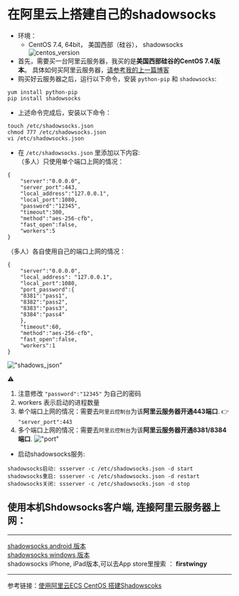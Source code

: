 在阿里云上搭建自己的shadowsocks
======
* 环境：
	* CentOS 7.4, 64bit， 美国西部（硅谷）， shadowsocks<br />
	![centos_version](https://github.com/tycao/tycao.github.io/blob/master/cloud_aliyun_src/centos_version.png "centos_version")<br />
* 首先，需要买一台阿里云服务器，我买的是**美国西部硅谷的CentOS 7.4版本**。 具体如何买阿里云服务器，[请参考我的上一篇博客](https://github.com/tycao/tycao.github.io/blob/master/deploy_ShadowsSocks_in_Aliyun.md)<br />
* 购买好云服务器之后，运行以下命令，安装 `python-pip` 和 `shadowsocks`:<br />
```shell
yum install python-pip
pip install shadowsocks
```
* 上述命令完成后，安装以下命令：<br />
```shell
touch /etc/shadowsocks.json
chmod 777 /etc/shadowsocks.json
vi /etc/shadowsocks.json
```

* 在 `/etc/shadowsocks.json` 里添加以下内容:<br />
（多人）只使用单个端口上网的情况：
```shell
{
    "server":"0.0.0.0",
    "server_port":443,
    "local_address":"127.0.0.1",
    "local_port":1080,
    "password":"12345",
    "timeout":300,
    "method":"aes-256-cfb",
    "fast_open":false,
    "workers":5
}
```
（多人）各自使用自己的端口上网的情况：
```shell
{
	"server":"0.0.0.0",
	"local_address": "127.0.0.1",
	"local_port":1080,
	"port_password":{
	"8381":"pass1",
	"8382":"pass2",
	"8383":"pass3",
	"8384":"pass4"
	},
	"timeout":60,
	"method":"aes-256-cfb",
	"fast_open":false,
	"workers":1
}
```
!["shadows_json"](https://github.com/tycao/tycao.github.io/blob/master/cloud_aliyun_src/shadowsocks_json.png "shadows_json")<br />

:warning: <br /> 
1. 注意修改 `"password":"12345"` 为自己的密码
2. workers 表示启动的进程数量 
3. 单个端口上网的情况：需要去`阿里云控制台`为该**阿里云服务器开通443端口**. :point_right: `"server_port":443`  
4. 多个端口上网的情况：需要去`阿里云控制台`为该**阿里云服务器开通8381/8384端口**.
!["port"](https://github.com/tycao/tycao.github.io/blob/master/install_and_build_protobuf_in_Linux/port.png "port")<br />

* 启动shadowsocks服务:<br />
```shell
shadowsocks启动: ssserver -c /etc/shadowsocks.json -d start 
shadowsocks重启: ssserver -c /etc/shadowsocks.json -d restart 
shadowsocks关闭: ssserver -c /etc/shadowsocks.json -d stop
```
## 使用本机Shdowsocks客户端, 连接阿里云服务器上网：<br />
****
[shadowsocks android 版本](https://github.com/shadowsocks/shadowsocks-android/releases)<br />
[shadowsocks windows 版本](https://github.com/shadowsocks/shadowsocks-windows/releases)<br />
shadowsocks iPhone, iPad版本,可以去App store里搜索 ： **firstwingy**


****
参考链接：[使用阿里云ECS CentOS 搭建Shadowscoks](http://blog.csdn.net/zh237560547/article/details/75318697)<br />